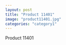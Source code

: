 ```yaml
---
layout: post
title: "Product 11401"
image: "product11401.jpg"
categories: "category1"
---
```

Product 11401
